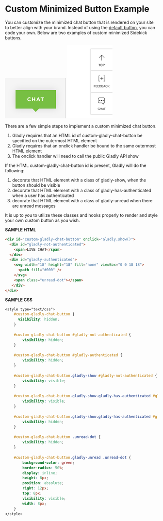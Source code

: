 # Custom Minimized Button Example
You can customize the minimized chat button that is rendered on your site to better align with your brand. Instead of using the [default button](docs/default), you can code your own. Below are two examples of custom minimized Sidekick buttons.

![](/custom_1.png) ![](/custom_2.png)

There are a few simple steps to implement a custom minimized chat button.
1. Gladly requires that an HTML id of custom-gladly-chat-button be specified on the outermost HTML element
2. Gladly requires that an onclick handler be bound to the same outermost HTML element
3. The onclick handler will need to call the public Gladly API show

If the HTML custom-gladly-chat-button id is present, Gladly will do the following:
1. decorate that HTML element with a class of gladly-show, when the button should be visible
2. decorate that HTML element with a class of gladly-has-authenticated when a user has authenticated
3. decorate that HTML element with a class of gladly-unread when there are unread messages

It is up to you to utilize these classes and hooks properly to render and style your own custom button as you wish.

**SAMPLE HTML**
```html
<div id="custom-gladly-chat-button" onclick="Gladly.show()">
  <div id="gladly-not-authenticated">
    <span>LIVE CHAT</span>
  </div>
  <div id="gladly-authenticated">
    <svg width="18" height="18" fill="none" viewBox="0 0 18 18">
      <path fill="#000" />
    </svg>
    <span class="unread-dot"></span>
   </div>
</div>
```

**SAMPLE CSS**
```css
<style type="text/css">
    #custom-gladly-chat-button {
      visibility: hidden;
    }

    #custom-gladly-chat-button #gladly-not-authenticated {
        visibility: hidden;
    }

    #custom-gladly-chat-button #gladly-authenticated {
        visibility: hidden;
    }

    #custom-gladly-chat-button.gladly-show #gladly-not-authenticated {
        visibility: visible;
    }

    #custom-gladly-chat-button.gladly-show.gladly-has-authenticated #gladly-authenticated {
        visibility: visible;
    }

    #custom-gladly-chat-button.gladly-show.gladly-has-authenticated #gladly-not-authenticated {
        visibility: hidden;
    }

    #custom-gladly-chat-button .unread-dot {
        visibility: hidden;
    }

    #custom-gladly-chat-button.gladly-unread .unread-dot {
        background-color: green;
        border-radius: 50%;
        display: inline;
        height: 8px;
        position: absolute;
        right: 12px;
        top: 8px;
        visibility: visible;
        width: 8px;
    }
</style>
```
